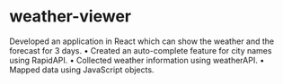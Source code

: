 # weather-viewer

Developed an application in React which can show the weather and the forecast for 3 days.
• Created an auto-complete feature for city names using RapidAPI.
• Collected weather information using weatherAPI.
• Mapped data using JavaScript objects.
